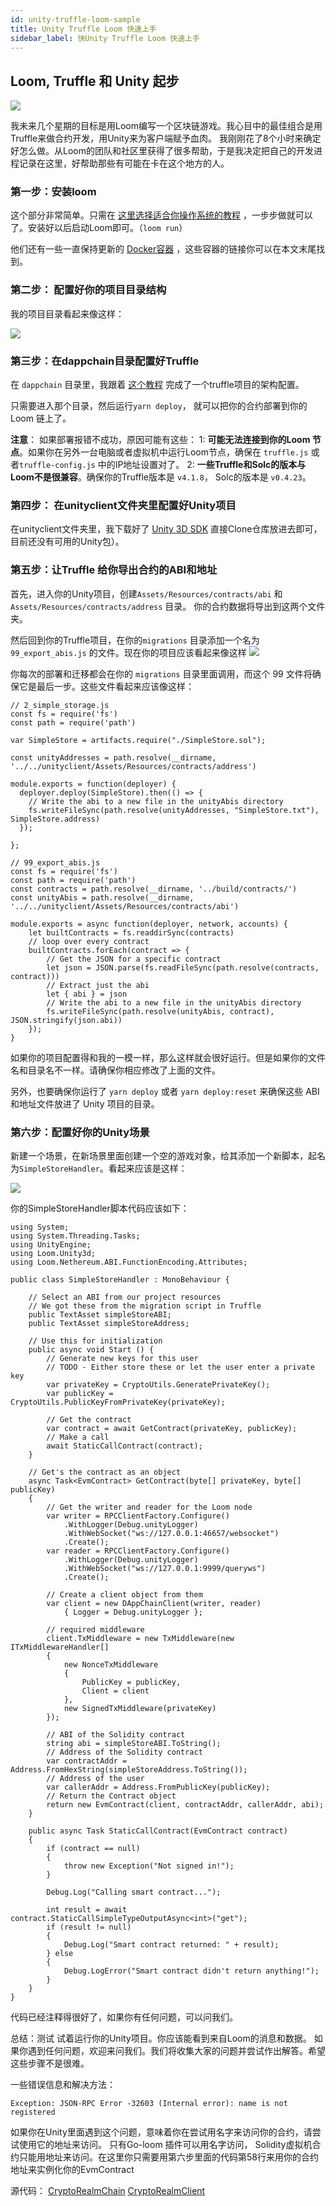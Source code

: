 ```yaml
---
id: unity-truffle-loom-sample
title: Unity Truffle Loom 快速上手
sidebar_label: 快Unity Truffle Loom 快速上手
---
```


## Loom, Truffle 和 Unity 起步

![](/developers/img/unity_truffle_loom.png)

我未来几个星期的目标是用Loom编写一个区块链游戏。我心目中的最佳组合是用Truffle来做合约开发，用Unity来为客户端赋予血肉。
我刚刚花了8个小时来确定好怎么做。从Loom的团队和社区里获得了很多帮助，于是我决定把自己的开发进程记录在这里，好帮助那些有可能在卡在这个地方的人。

### 第一步：安装loom
这个部分非常简单。只需在 [这里选择适合你操作系统的教程](https://loomx.io/developers/docs/zh-CN/prereqs.html) ，一步步做就可以了。安装好以后启动Loom即可。（`loom run`）

他们还有一些一直保持更新的 [Docker容器](https://loomx.io/developers/docs/zh-CN/docker-blueprint-phaser.html) ，这些容器的链接你可以在本文末尾找到。

### 第二步： 配置好你的项目目录结构
我的项目目录看起来像这样：

![](/developers/img/unity_truffle_loom_folder.jpeg)


### 第三步：在dappchain目录配置好Truffle
在 `dappchain` 目录里，我跟着 [这个教程](https://github.com/loomnetwork/truffle-dappchain-example) 完成了一个truffle项目的架构配置。

只需要进入那个目录，然后运行`yarn deploy`， 就可以把你的合约部署到你的 Loom 链上了。

__注意__： 如果部署报错不成功，原因可能有这些：
1: __可能无法连接到你的Loom 节点__。如果你在另外一台电脑或者虚拟机中运行Loom节点，确保在 `truffle.js` 或者`truffle-config.js` 中的IP地址设置对了。
2: __一些Truffle和Solc的版本与Loom不是很兼容__。确保你的Truffle版本是 `v4.1.8`， Solc的版本是 `v0.4.23`。

### 第四步： 在unityclient文件夹里配置好Unity项目

在unityclient文件夹里，我下载好了 [Unity 3D SDK](https://github.com/loomnetwork/unity3d-sdk) 直接Clone仓库放进去即可，目前还没有可用的Unity包）。

### 第五步：让Truffle 给你导出合约的ABI和地址
首先，进入你的Unity项目，创建`Assets/Resources/contracts/abi` 和 `Assets/Resources/contracts/address` 目录。
你的合约数据将导出到这两个文件夹。

然后回到你的Truffle项目，在你的`migrations` 目录添加一个名为`99_export_abis.js` 的文件。现在你的项目应该看起来像这样
![](/developers/img/unity_truffle_loom_migration_simple.jpeg)

你每次的部署和迁移都会在你的 `migrations` 目录里面调用，而这个 99 文件将确保它是最后一步。这些文件看起来应该像这样：

```
// 2_simple_storage.js
const fs = require('fs')
const path = require('path')

var SimpleStore = artifacts.require("./SimpleStore.sol");

const unityAddresses = path.resolve(__dirname, '../../unityclient/Assets/Resources/contracts/address')

module.exports = function(deployer) {
  deployer.deploy(SimpleStore).then(() => {
    // Write the abi to a new file in the unityAbis directory
    fs.writeFileSync(path.resolve(unityAddresses, "SimpleStore.txt"), SimpleStore.address)
  });

};
```


```
// 99_export_abis.js
const fs = require('fs')
const path = require('path')
const contracts = path.resolve(__dirname, '../build/contracts/')
const unityAbis = path.resolve(__dirname, '../../unityclient/Assets/Resources/contracts/abi')

module.exports = async function(deployer, network, accounts) {
    let builtContracts = fs.readdirSync(contracts)
    // loop over every contract
    builtContracts.forEach(contract => {
        // Get the JSON for a specific contract
        let json = JSON.parse(fs.readFileSync(path.resolve(contracts, contract)))
        // Extract just the abi
        let { abi } = json
        // Write the abi to a new file in the unityAbis directory
        fs.writeFileSync(path.resolve(unityAbis, contract), JSON.stringify(json.abi))
    });
}
```

如果你的项目配置得和我的一模一样，那么这样就会很好运行。但是如果你的文件名和目录名不一样。请确保你相应修改了上面的文件。

另外，也要确保你运行了 `yarn deploy` 或者 `yarn deploy:reset` 来确保这些 ABI和地址文件放进了 Unity 项目的目录。

### 第六步：配置好你的Unity场景
新建一个场景，在新场景里面创建一个空的游戏对象，给其添加一个新脚本，起名为`SimpleStoreHandler`。看起来应该是这样：

![](/developers/img/unity_truffle_smaple.jpeg)

你的SimpleStoreHandler脚本代码应该如下：
```
using System;
using System.Threading.Tasks;
using UnityEngine;
using Loom.Unity3d;
using Loom.Nethereum.ABI.FunctionEncoding.Attributes;

public class SimpleStoreHandler : MonoBehaviour {

    // Select an ABI from our project resources
    // We got these from the migration script in Truffle
    public TextAsset simpleStoreABI;
    public TextAsset simpleStoreAddress;

    // Use this for initialization
    public async void Start () {
        // Generate new keys for this user
        // TODO - Either store these or let the user enter a private key
        var privateKey = CryptoUtils.GeneratePrivateKey();
        var publicKey = CryptoUtils.PublicKeyFromPrivateKey(privateKey);

        // Get the contract
        var contract = await GetContract(privateKey, publicKey);
        // Make a call
        await StaticCallContract(contract);
    }

    // Get's the contract as an object
    async Task<EvmContract> GetContract(byte[] privateKey, byte[] publicKey)
    {
        // Get the writer and reader for the Loom node
        var writer = RPCClientFactory.Configure()
            .WithLogger(Debug.unityLogger)
            .WithWebSocket("ws://127.0.0.1:46657/websocket")
            .Create();
        var reader = RPCClientFactory.Configure()
            .WithLogger(Debug.unityLogger)
            .WithWebSocket("ws://127.0.0.1:9999/queryws")
            .Create();

        // Create a client object from them
        var client = new DAppChainClient(writer, reader)
            { Logger = Debug.unityLogger };

        // required middleware
        client.TxMiddleware = new TxMiddleware(new ITxMiddlewareHandler[]
        {
            new NonceTxMiddleware
            {
                PublicKey = publicKey,
                Client = client
            },
            new SignedTxMiddleware(privateKey)
        });

        // ABI of the Solidity contract
        string abi = simpleStoreABI.ToString();
        // Address of the Solidity contract
        var contractAddr = Address.FromHexString(simpleStoreAddress.ToString());
        // Address of the user
        var callerAddr = Address.FromPublicKey(publicKey);
        // Return the Contract object
        return new EvmContract(client, contractAddr, callerAddr, abi);
    }

    public async Task StaticCallContract(EvmContract contract)
    {
        if (contract == null)
        {
            throw new Exception("Not signed in!");
        }

        Debug.Log("Calling smart contract...");

        int result = await contract.StaticCallSimpleTypeOutputAsync<int>("get");
        if (result != null)
        {
            Debug.Log("Smart contract returned: " + result);
        } else
        {
            Debug.LogError("Smart contract didn't return anything!");
        }
    }
}
```
代码已经注释得很好了，如果你有任何问题，可以问我们。

总结：测试
试着运行你的Unity项目。你应该能看到来自Loom的消息和数据。
如果你遇到任何问题，欢迎来问我们。我们将收集大家的问题并尝试作出解答。希望这些步骤不是很难。

一些错误信息和解决方法：
```
Exception: JSON-RPC Error -32603 (Internal error): name is not registered
```
如果你在Unity里面遇到这个问题，意味着你在尝试用名字来访问你的合约，请尝试使用它的地址来访问。 只有Go-loom 插件可以用名字访问， Solidity虚拟机合约只能用地址来访问。在这里你只需要用第六步里面的代码第58行来用你的合约地址来实例化你的EvmContract

源代码：
[CryptoRealmChain](https://github.com/zandk/CryptoRealmChain)
[CryptoRealmClient](https://github.com/zandk/CryptoRealmClient)
